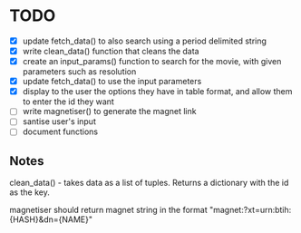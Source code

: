 # TODO


- [x] update fetch_data() to also search using a period delimited string
- [x] write clean_data() function that cleans the data
- [x] create an input_params() function to search for the movie, with given parameters such as resolution
- [x] update fetch_data() to use the input parameters
- [x] display to the user the options they have in table format, and allow them to enter the id they want
- [ ] write magnetiser() to generate the magnet link
- [ ] santise user's input
- [ ] document functions

## Notes

clean_data() - takes data as a list of tuples. Returns a dictionary with the id as the key.

magnetiser should return magnet string in the format "magnet:?xt=urn:btih:{HASH}&dn={NAME}"
